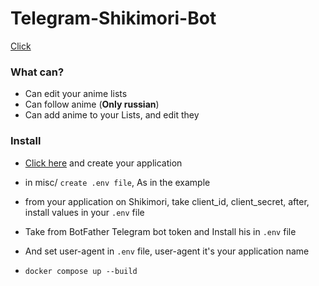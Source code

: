 # Telegram-Shikimori-Bot

[Click](https://t.me/Snay1k3Bot)
### What can?

- Can edit your anime lists
- Can follow anime (<strong>Only russian</strong>)
- Can add anime to your Lists, and edit they

### Install

- [Click here](https://shikimori.one/oauth) and create your application
- in misc/ `create .env file`, As in the example
- from your application on Shikimori, take client_id, client_secret, after, install values in your `.env` file
- Take from BotFather Telegram bot token and Install his in `.env` file

- And set user-agent in `.env` file, user-agent it's your application name 
- `docker compose up --build`
